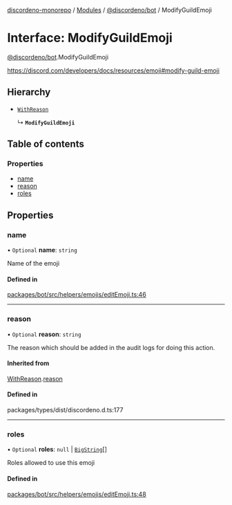 [discordeno-monorepo](../README.md) / [Modules](../modules.md) / [@discordeno/bot](../modules/discordeno_bot.md) / ModifyGuildEmoji

# Interface: ModifyGuildEmoji

[@discordeno/bot](../modules/discordeno_bot.md).ModifyGuildEmoji

https://discord.com/developers/docs/resources/emoji#modify-guild-emoji

## Hierarchy

- [`WithReason`](discordeno_bot.WithReason.md)

  ↳ **`ModifyGuildEmoji`**

## Table of contents

### Properties

- [name](discordeno_bot.ModifyGuildEmoji.md#name)
- [reason](discordeno_bot.ModifyGuildEmoji.md#reason)
- [roles](discordeno_bot.ModifyGuildEmoji.md#roles)

## Properties

### name

• `Optional` **name**: `string`

Name of the emoji

#### Defined in

[packages/bot/src/helpers/emojis/editEmoji.ts:46](https://github.com/deepsarda/discordeno/blob/c6dc30bb/packages/bot/src/helpers/emojis/editEmoji.ts#L46)

---

### reason

• `Optional` **reason**: `string`

The reason which should be added in the audit logs for doing this action.

#### Inherited from

[WithReason](discordeno_bot.WithReason.md).[reason](discordeno_bot.WithReason.md#reason)

#### Defined in

packages/types/dist/discordeno.d.ts:177

---

### roles

• `Optional` **roles**: `null` \| [`BigString`](../modules/discordeno_bot.md#bigstring)[]

Roles allowed to use this emoji

#### Defined in

[packages/bot/src/helpers/emojis/editEmoji.ts:48](https://github.com/deepsarda/discordeno/blob/c6dc30bb/packages/bot/src/helpers/emojis/editEmoji.ts#L48)
